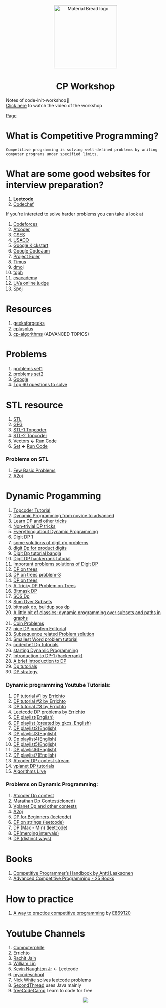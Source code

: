 <p align="center">
 
  <img width="200" src="https://emojipedia-us.s3.amazonaws.com/source/microsoft-teams/337/technologist-light-skin-tone_1f9d1-1f3fb-200d-1f4bb.png" alt="Material Bread logo">
 <h1 align="center">CP Workshop</h1>
</p>
Notes of code-init-workshop📝<br>
<a href="https://youtu.be/JVE3-sxTcaM">Click here</a> to watch the video of the workshop<br>

[Page](https://rajathpi.github.io/cp-workshop/)

# What is Competitive Programming?<br>
```
Competitive programming is solving well-defined problems by writing computer programs under specified limits.
```

# What are some good websites for interview preparation?<br>
 1) **[Leetcode](https://www.codechef.com/)**<br>
 2) [Codechef](https://leetcode.com/)<br>

If you're intereted to solve harder problems you can take a look at <br>
1) [Codeforces](https://codeforces.com/)<br>
2) [Atcoder](https://atcoder.jp/)<br>
3) [CSES](https://cses.fi/problemset/)<br>
4) [USACO](http://www.usaco.org/index.php?page=contests)<br>
5) [Google Kickstart](https://codingcompetitions.withgoogle.com/kickstart/archive)<br>
6) [Google CodeJam](https://codingcompetitions.withgoogle.com/codejam/archive)<br>
7) [Project Euler](https://projecteuler.net/archives)<br>
8) [Timus](https://acm.timus.ru/problemset.aspx)<br>
9) [dmoj](https://dmoj.ca/problems/)<br>
10) [toph](https://toph.co/problems)<br>
11) [csacademy](https://csacademy.com/contest/interview-archive/)<br>
12) [UVa online judge](https://onlinejudge.org/index.php?option=com_onlinejudge&Itemid=13)<br>
13) [Spoj](https://www.spoj.com/problems/classical/)<br>

# Resources
1) [geeksforgeeks](https://www.geeksforgeeks.org/)<br>
2) [cplusplus](https://www.cplusplus.com/doc/tutorial/)<br>
3) [cp-algorithms](https://cp-algorithms.com/) (ADVANCED TOPICS)<br>

# Problems
1) [problems set1](https://github.com/rajathpi/cp-workshop/blob/main/Leetcode%20Preparation.pdf)<br>
2) [problems set2](https://github.com/rajathpi/cp-workshop/blob/main/DataStructures.pdf)<br>
3) [Google](https://leetcode.com/list/5ysk3zs5)<br>
4) [Top 60 questions to solve](https://leetcode.com/list/5ykwp077)<br>

# STL resource
1) [STL](http://www.martinbroadhurst.com/stl/table_of_contents.html)<br>
2) [GFG](https://www.geeksforgeeks.org/the-c-standard-template-library-stl/)<br>
3) [STL-1 Topcoder](https://www.topcoder.com/thrive/articles/Power%20up%20C++%20with%20the%20Standard%20Template%20Library%20Part%20One)<br>
4) [STL-2 Topcoder](https://www.topcoder.com/thrive/articles/Power%20up%20C++%20with%20the%20Standard%20Template%20Library%20Part%20Two:%20Advanced%20Uses)<br>
5) [Vectors](https://github.com/rajathpi/cp-workshop/blob/main/vector.cpp)  **<-**  [Run Code](https://ideone.com/71rAMc)<br>
6) [Set](https://github.com/rajathpi/cp-workshop/blob/main/SET%20.cpp)  **<-**  [Run Code](https://ideone.com/6xKNNx)<br>

### Problems on STL
1) [Few Basic Problems](https://www.hackerearth.com/login/?next=/challenges/competitive/code-monk-c-stl/problems/)<br>
2) [A2oj](https://a2oj.com/Category166.html)<br>

# Dynamic Progamming

1) [Topcoder Tutorial](https://www.topcoder.com/community/competitive-programming/tutorials/dynamic-programming-from-novice-to-advanced/)<br>
2) [Dynamic Programming,from novice to advanced](https://www.cnblogs.com/drizzlecrj/archive/2007/10/26/939159.html)<br>
3) [Learn DP and other tricks](https://www.codechef.com/certification/data-structures-and-algorithms/prepare#foundation)<br>
4) [Non-trivial DP tricks](https://codeforces.com/blog/entry/47764)<br>
5) [Everything about Dynamic Programming](https://codeforces.com/blog/entry/43256)<br>
6) [Digit DP 1](https://codeforces.com/blog/entry/53960)<br>
7) [some solutions of digit dp problems](https://codeforces.com/blog/entry/7221)<br>
8) [digit Dp for product digits](https://codeforces.com/blog/entry/53286)<br>
9) [Digit Dp tutorial bangla](http://shakilcompetitiveprogramming.blogspot.com/2015/09/digit-dp.html)<br>
10) [Digit DP hackerrank tutorial](https://www.hackerrank.com/topics/digit-dp)<br>
11) [Important problems solutions of Digit DP](http://gautamdegitdp.blogspot.com/)<br>
12) [DP on trees](https://codeforces.com/blog/entry/20935)<br>
13) [DP on trees problem-3](https://codeforces.com/blog/entry/63257)<br>
14) [DP on trees](https://www.commonlounge.com/discussion/8573ee40c4cb4673824c867715a5bc7b)<br>
15) [A Tricky DP Problem on Trees](http://rachitiitr.blogspot.com/2017/05/a-tricky-dp-problem-on-trees.html)<br>
16) [Bitmask DP](https://www.hackerearth.com/practice/algorithms/dynamic-programming/bit-masking/tutorial/)<br>
17) [SOS Dp](https://codeforces.com/blog/entry/45223)<br>
18) [Sum Over Subsets](https://www.geeksforgeeks.org/sum-subsets-dynamic-programming/)<br>
19) [bitmask dp, buildup sos dp](https://algowarehouse.blogspot.com/2018/01/bitmask-dp-buildup-to-sos-dp-pt-2.html)<br>
20) [A little bit of classics: dynamic programming over subsets and paths in graphs](https://codeforces.com/blog/entry/337)<br>
21) [Coin Problems](https://writeoption.medium.com/coin-problem-lets-code-2-0-83b607bdcfdc)<br>
22) [nice DP problem Editorial](https://medium.com/spidernitt/problem-c-codeforces-round-455-293ac65c10d6)<br>
23) [Subsequence related Problem solution](https://writeoption.medium.com/subsequence-of-length-3-2766e834303b)<br>
24) [Smallest Word problem tutorial](https://medium.com/spidernitt/smallest-word-e98611c09555)<br>
25) [codechef Dp tutorials](https://www.codechef.com/wiki/tutorial-dynamic-programming)<br>
26) [starting Dynamic Programming](https://www.quora.com/How-can-one-start-solving-dynamic-programming-problems)<br>
27) [Introduction to DP-1 (hackerrank)](https://www.hackerearth.com/practice/algorithms/dynamic-programming/introduction-to-dynamic-programming-1/tutorial/)<br>
28) [A brief Introduction to DP](https://drive.google.com/file/d/1K68sWVc5e4MnyACr2i5sLKWIhShn638S/view)<br>
29) [Dp tutorials](https://www.vplanetcoding.com/course2#698A)<br>
30) [DP strategy](https://www.quora.com/How-can-I-be-perfect-in-dynamic-programming-How-should-I-practice/answer/Bohdan-Pryshchenko?ch=10&share=9a742611&srid=DDSy)<br>

### Dynamic programming Youtube Tutorials:

1) [DP tutorial #1 by Errichto](https://youtu.be/YBSt1jYwVfU)<br>
2) [DP tutorial #2 by Errichto](https://youtu.be/1mtvm2ubHCY)<br>
3) [DP tutorial #3 by Errichto](https://youtu.be/pwpOC1dph6U)<br>
4) [Leetcode DP problems by Errichto](https://youtu.be/8RIqJDDgtU8)<br>
5) [DP playlist(English)](https://youtube.com/playlist?list=PLamzFoFxwoNjtJZoNNAlYQ_Ixmm2s-CGX)<br>
6) [DP playlist (created by gkcs, English)](https://www.youtube.com/playlist?list=PLMCXHnjXnTnto1pZVvH7rbZ9W5neZ7Yhc)<br>
7) [DP playlist2(English)](https://www.youtube.com/playlist?list=PLiQ766zSC5jM2OKVr8sooOuGgZkvnOCTI)<br>
8) [DP playlist3(English)](https://www.youtube.com/playlist?list=PLrmLmBdmIlpsHaNTPP_jHHDx_os9ItYXr)<br>
9) [Dp playlist4(English)](https://www.youtube.com/playlist?list=PLJULIlvhz0rE83NKhnq7acXYIeA0o1dXb)<br>
10) [DP playlist5(English)](https://www.youtube.com/playlist?list=PLqM7alHXFySGbXhWx7sBJEwY2DnhDjmxm)<br>
11) [DP playlist6(English)](https://www.youtube.com/playlist?list=PLfBJlB6T2eOtMXgK3FLUTawHjzpIEySHF)<br>
12) [DP playlist7(English)](https://www.youtube.com/playlist?list=PLawezQIZQjju9cZPjjD1vQK8IuNxcRD8u)<br>
13) [Atcoder DP contest stream](https://www.youtube.com/watch?v=FAQxdm0bTaw)<br>
14) [vplanet DP tutorials](https://www.youtube.com/channel/UCdNNY8Y8meG3z9Wy6MTzcLg/videos)<br>
15) [Algorithms Live](https://www.youtube.com/channel/UCBLr7ISa_YDy5qeATupf26w/featured)<br>

### Problems on Dynamic Programming:
1) [Atcoder Dp contest](https://atcoder.jp/contests/dp/tasks)<br>
2) [Marathan Dp Contest(cloned)](https://vjudge.net/contest/202878)<br>
3) [Vplanet Dp and other contests](https://codeforces.com/group/hK6hgc8x94/contests)<br>
4) [A2oj](https://a2oj.com/Category33.html)<br>
5) [DP for Beginners (leetcode)](https://leetcode.com/list/5yki62o1)<br>
6) [DP on strings (leetcode)](https://leetcode.com/list/5yk73e2v)<br>
7) [DP (Max - Min) (leetcode)](https://leetcode.com/list/5yk773i6)<br>
8) [DP(merging intervals)](https://leetcode.com/list/5yk7vj6m)<br>
9) [DP (distinct ways)](https://leetcode.com/list/5yk7a24s)<br>

# Books
1) [Competitive Programmer’s Handbook by Antti Laaksonen](https://cses.fi/book/book.pdf)<br>
2) [Advanced Competitive Programming - 25 Books](https://archive.org/details/advanced-competitive-programming/Advanced-Data-Structure)<br>

# How to practice
1) [A way to practice competitive programming](https://github.com/rajathpi/cp-workshop/blob/main/%5BTutorial%5D%20A%20Way%20to%20Practice%20Competitive%20Programming.pdf) by [E869120](https://codeforces.com/profile/E869120)<br>

# Youtube Channels
1) [Computerphile](https://www.youtube.com/user/Computerphile)<br>
2) [Errichto](https://www.youtube.com/channel/UCBr_Fu6q9iHYQCh13jmpbrg)<br>
3) [Rachit Jain](https://www.youtube.com/channel/UC9fDC_eBh9e_bogw87DbGKQ)<br>
4) [William Lin](https://www.youtube.com/channel/UCKuDLsO0Wwef53qdHPjbU2Q)<br>
5) [Kevin Naughton Jr](https://www.youtube.com/c/KevinNaughtonJr) <- Leetcode<br>
6) [mycodeschool](https://www.youtube.com/user/mycodeschool)<br>
7) [Nick White](https://www.youtube.com/channel/UC1fLEeYICmo3O9cUsqIi7HA) solves leetcode problems<br>
8) [SecondThread](https://www.youtube.com/channel/UCXbCohpE9IoVQUD2Ifg1d1g) uses Java mainly<br>
9) [freeCodeCamp](https://www.youtube.com/channel/UC8butISFwT-Wl7EV0hUK0BQ) Learn to code for free<br>

<p align="center">
<img src="https://imgur.com/nSj2xCk.png" >
</p>
